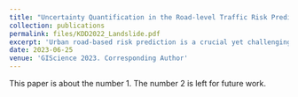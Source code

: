 ```yaml
---
title: "Uncertainty Quantification in the Road-level Traffic Risk Prediction by Spatial-Temporal Zero-Inflated Negative Binomial Graph Neural Network(STZINB-GNN)"
collection: publications
permalink: files/KDD2022_Landslide.pdf
excerpt: 'Urban road-based risk prediction is a crucial yet challenging aspect of research in transportation safety. While most existing studies emphasize accurate prediction, they often overlook the importance of model uncertainty. In this paper, we introduce a novel Spatial-Temporal Zero-Inflated Negative Binomial Graph Neural Network (STZINB-GNN) for road-level traffic risk prediction, with a focus on uncertainty quantification. Our case study, conducted in the Lambeth borough of London, UK, demonstrates the superior performance of our approach in comparison to existing methods. Although the negative binomial distribution may not be the most suitable choice for handling real, non-binary risk levels, our work lays a solid foundation for future research exploring alternative distribution models or techniques. Ultimately, the STZINB-GNN contributes to enhanced transportation safety and data-driven decision-making in urban planning by providing a more accurate and reliable framework for road-level traffic risk prediction and uncertainty quantification. '
date: 2023-06-25
venue: 'GIScience 2023. Corresponding Author'
---
```

This paper is about the number 1. The number 2 is left for future work.



